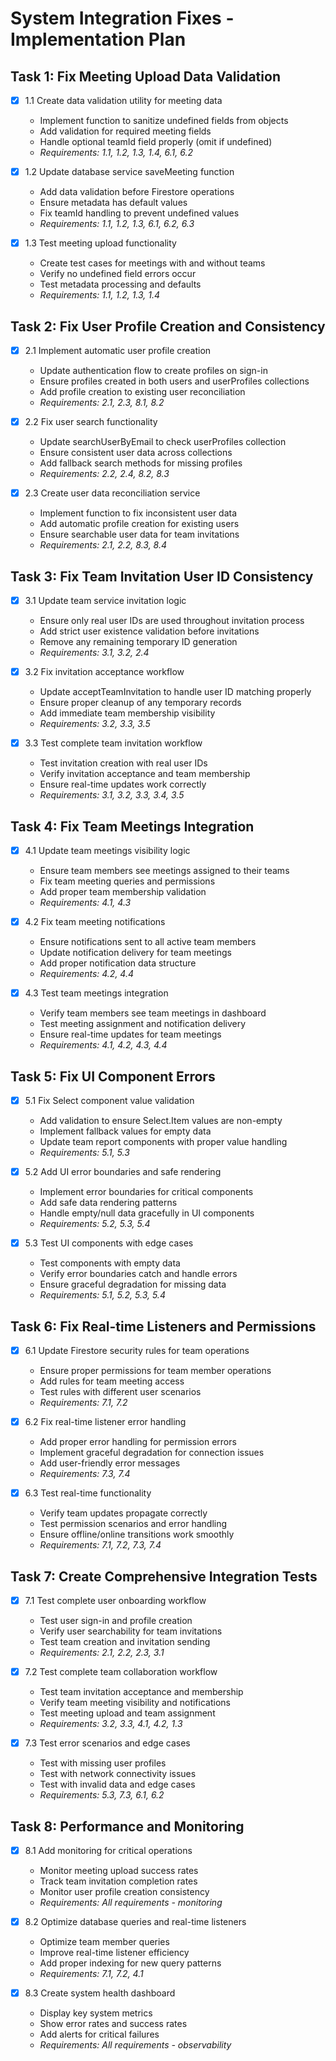 # System Integration Fixes - Implementation Plan

## Task 1: Fix Meeting Upload Data Validation

- [x] 1.1 Create data validation utility for meeting data
  - Implement function to sanitize undefined fields from objects
  - Add validation for required meeting fields
  - Handle optional teamId field properly (omit if undefined)
  - _Requirements: 1.1, 1.2, 1.3, 1.4, 6.1, 6.2_

- [x] 1.2 Update database service saveMeeting function
  - Add data validation before Firestore operations
  - Ensure metadata has default values
  - Fix teamId handling to prevent undefined values
  - _Requirements: 1.1, 1.2, 1.3, 6.1, 6.2, 6.3_

- [x] 1.3 Test meeting upload functionality
  - Create test cases for meetings with and without teams
  - Verify no undefined field errors occur
  - Test metadata processing and defaults
  - _Requirements: 1.1, 1.2, 1.3, 1.4_

## Task 2: Fix User Profile Creation and Consistency

- [x] 2.1 Implement automatic user profile creation
  - Update authentication flow to create profiles on sign-in
  - Ensure profiles created in both users and userProfiles collections
  - Add profile creation to existing user reconciliation
  - _Requirements: 2.1, 2.3, 8.1, 8.2_

- [x] 2.2 Fix user search functionality
  - Update searchUserByEmail to check userProfiles collection
  - Ensure consistent user data across collections
  - Add fallback search methods for missing profiles
  - _Requirements: 2.2, 2.4, 8.2, 8.3_

- [x] 2.3 Create user data reconciliation service
  - Implement function to fix inconsistent user data
  - Add automatic profile creation for existing users
  - Ensure searchable user data for team invitations
  - _Requirements: 2.1, 2.2, 8.3, 8.4_

## Task 3: Fix Team Invitation User ID Consistency

- [x] 3.1 Update team service invitation logic
  - Ensure only real user IDs are used throughout invitation process
  - Add strict user existence validation before invitations
  - Remove any remaining temporary ID generation
  - _Requirements: 3.1, 3.2, 2.4_

- [x] 3.2 Fix invitation acceptance workflow
  - Update acceptTeamInvitation to handle user ID matching properly
  - Ensure proper cleanup of any temporary records
  - Add immediate team membership visibility
  - _Requirements: 3.2, 3.3, 3.5_

- [x] 3.3 Test complete team invitation workflow
  - Test invitation creation with real user IDs
  - Verify invitation acceptance and team membership
  - Ensure real-time updates work correctly
  - _Requirements: 3.1, 3.2, 3.3, 3.4, 3.5_

## Task 4: Fix Team Meetings Integration

- [x] 4.1 Update team meetings visibility logic
  - Ensure team members see meetings assigned to their teams
  - Fix team meeting queries and permissions
  - Add proper team membership validation
  - _Requirements: 4.1, 4.3_

- [x] 4.2 Fix team meeting notifications
  - Ensure notifications sent to all active team members
  - Update notification delivery for team meetings
  - Add proper notification data structure
  - _Requirements: 4.2, 4.4_

- [x] 4.3 Test team meetings integration
  - Verify team members see team meetings in dashboard
  - Test meeting assignment and notification delivery
  - Ensure real-time updates for team meetings
  - _Requirements: 4.1, 4.2, 4.3, 4.4_

## Task 5: Fix UI Component Errors

- [x] 5.1 Fix Select component value validation
  - Add validation to ensure Select.Item values are non-empty
  - Implement fallback values for empty data
  - Update team report components with proper value handling
  - _Requirements: 5.1, 5.3_

- [x] 5.2 Add UI error boundaries and safe rendering
  - Implement error boundaries for critical components
  - Add safe data rendering patterns
  - Handle empty/null data gracefully in UI components
  - _Requirements: 5.2, 5.3, 5.4_

- [x] 5.3 Test UI components with edge cases
  - Test components with empty data
  - Verify error boundaries catch and handle errors
  - Ensure graceful degradation for missing data
  - _Requirements: 5.1, 5.2, 5.3, 5.4_

## Task 6: Fix Real-time Listeners and Permissions

- [x] 6.1 Update Firestore security rules for team operations
  - Ensure proper permissions for team member operations
  - Add rules for team meeting access
  - Test rules with different user scenarios
  - _Requirements: 7.1, 7.2_

- [x] 6.2 Fix real-time listener error handling
  - Add proper error handling for permission errors
  - Implement graceful degradation for connection issues
  - Add user-friendly error messages
  - _Requirements: 7.3, 7.4_

- [x] 6.3 Test real-time functionality
  - Verify team updates propagate correctly
  - Test permission scenarios and error handling
  - Ensure offline/online transitions work smoothly
  - _Requirements: 7.1, 7.2, 7.3, 7.4_

## Task 7: Create Comprehensive Integration Tests

- [x] 7.1 Test complete user onboarding workflow
  - Test user sign-in and profile creation
  - Verify user searchability for team invitations
  - Test team creation and invitation sending
  - _Requirements: 2.1, 2.2, 2.3, 3.1_

- [x] 7.2 Test complete team collaboration workflow
  - Test team invitation acceptance and membership
  - Verify team meeting visibility and notifications
  - Test meeting upload and team assignment
  - _Requirements: 3.2, 3.3, 4.1, 4.2, 1.3_

- [x] 7.3 Test error scenarios and edge cases
  - Test with missing user profiles
  - Test with network connectivity issues
  - Test with invalid data and edge cases
  - _Requirements: 5.3, 7.3, 6.1, 6.2_

## Task 8: Performance and Monitoring

- [x] 8.1 Add monitoring for critical operations
  - Monitor meeting upload success rates
  - Track team invitation completion rates
  - Monitor user profile creation consistency
  - _Requirements: All requirements - monitoring_

- [x] 8.2 Optimize database queries and real-time listeners
  - Optimize team member queries
  - Improve real-time listener efficiency
  - Add proper indexing for new query patterns
  - _Requirements: 7.1, 7.2, 4.1_

- [x] 8.3 Create system health dashboard
  - Display key system metrics
  - Show error rates and success rates
  - Add alerts for critical failures
  - _Requirements: All requirements - observability_